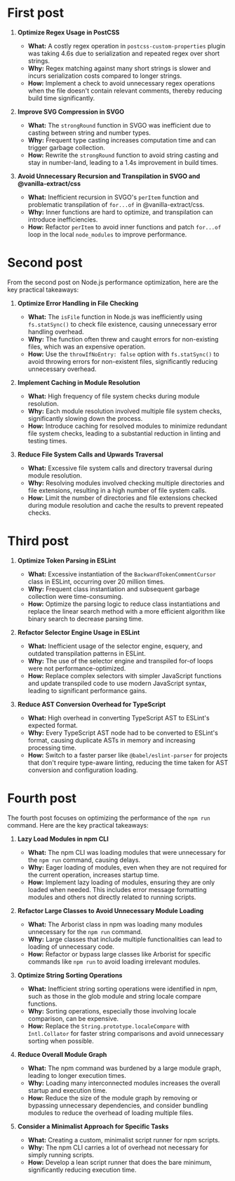 # First post

1. **Optimize Regex Usage in PostCSS**

   - **What:** A costly regex operation in `postcss-custom-properties` plugin was taking 4.6s due to serialization and repeated regex over short strings.
   - **Why:** Regex matching against many short strings is slower and incurs serialization costs compared to longer strings.
   - **How:** Implement a check to avoid unnecessary regex operations when the file doesn't contain relevant comments, thereby reducing build time significantly.

2. **Improve SVG Compression in SVGO**

   - **What:** The `strongRound` function in SVGO was inefficient due to casting between string and number types.
   - **Why:** Frequent type casting increases computation time and can trigger garbage collection.
   - **How:** Rewrite the `strongRound` function to avoid string casting and stay in number-land, leading to a 1.4s improvement in build times.

3. **Avoid Unnecessary Recursion and Transpilation in SVGO and @vanilla-extract/css**
   - **What:** Inefficient recursion in SVGO's `perItem` function and problematic transpilation of `for...of` in @vanilla-extract/css.
   - **Why:** Inner functions are hard to optimize, and transpilation can introduce inefficiencies.
   - **How:** Refactor `perItem` to avoid inner functions and patch `for...of` loop in the local `node_modules` to improve performance.

# Second post

From the second post on Node.js performance optimization, here are the key practical takeaways:

1. **Optimize Error Handling in File Checking**

   - **What:** The `isFile` function in Node.js was inefficiently using `fs.statSync()` to check file existence, causing unnecessary error handling overhead.
   - **Why:** The function often threw and caught errors for non-existing files, which was an expensive operation.
   - **How:** Use the `throwIfNoEntry: false` option with `fs.statSync()` to avoid throwing errors for non-existent files, significantly reducing unnecessary overhead.

2. **Implement Caching in Module Resolution**

   - **What:** High frequency of file system checks during module resolution.
   - **Why:** Each module resolution involved multiple file system checks, significantly slowing down the process.
   - **How:** Introduce caching for resolved modules to minimize redundant file system checks, leading to a substantial reduction in linting and testing times.

3. **Reduce File System Calls and Upwards Traversal**
   - **What:** Excessive file system calls and directory traversal during module resolution.
   - **Why:** Resolving modules involved checking multiple directories and file extensions, resulting in a high number of file system calls.
   - **How:** Limit the number of directories and file extensions checked during module resolution and cache the results to prevent repeated checks.

# Third post

1. **Optimize Token Parsing in ESLint**

   - **What:** Excessive instantiation of the `BackwardTokenCommentCursor` class in ESLint, occurring over 20 million times.
   - **Why:** Frequent class instantiation and subsequent garbage collection were time-consuming.
   - **How:** Optimize the parsing logic to reduce class instantiations and replace the linear search method with a more efficient algorithm like binary search to decrease parsing time.

2. **Refactor Selector Engine Usage in ESLint**

   - **What:** Inefficient usage of the selector engine, esquery, and outdated transpilation patterns in ESLint.
   - **Why:** The use of the selector engine and transpiled for-of loops were not performance-optimized.
   - **How:** Replace complex selectors with simpler JavaScript functions and update transpiled code to use modern JavaScript syntax, leading to significant performance gains.

3. **Reduce AST Conversion Overhead for TypeScript**
   - **What:** High overhead in converting TypeScript AST to ESLint's expected format.
   - **Why:** Every TypeScript AST node had to be converted to ESLint's format, causing duplicate ASTs in memory and increasing processing time.
   - **How:** Switch to a faster parser like `@babel/eslint-parser` for projects that don't require type-aware linting, reducing the time taken for AST conversion and configuration loading.

# Fourth post

The fourth post focuses on optimizing the performance of the `npm run` command. Here are the key practical takeaways:

1. **Lazy Load Modules in npm CLI**

   - **What:** The npm CLI was loading modules that were unnecessary for the `npm run` command, causing delays.
   - **Why:** Eager loading of modules, even when they are not required for the current operation, increases startup time.
   - **How:** Implement lazy loading of modules, ensuring they are only loaded when needed. This includes error message formatting modules and others not directly related to running scripts.

2. **Refactor Large Classes to Avoid Unnecessary Module Loading**

   - **What:** The Arborist class in npm was loading many modules unnecessary for the `npm run` command.
   - **Why:** Large classes that include multiple functionalities can lead to loading of unnecessary code.
   - **How:** Refactor or bypass large classes like Arborist for specific commands like `npm run` to avoid loading irrelevant modules.

3. **Optimize String Sorting Operations**

   - **What:** Inefficient string sorting operations were identified in npm, such as those in the glob module and string locale compare functions.
   - **Why:** Sorting operations, especially those involving locale comparison, can be expensive.
   - **How:** Replace the `String.prototype.localeCompare` with `Intl.Collator` for faster string comparisons and avoid unnecessary sorting when possible.

4. **Reduce Overall Module Graph**

   - **What:** The npm command was burdened by a large module graph, leading to longer execution times.
   - **Why:** Loading many interconnected modules increases the overall startup and execution time.
   - **How:** Reduce the size of the module graph by removing or bypassing unnecessary dependencies, and consider bundling modules to reduce the overhead of loading multiple files.

5. **Consider a Minimalist Approach for Specific Tasks**
   - **What:** Creating a custom, minimalist script runner for npm scripts.
   - **Why:** The npm CLI carries a lot of overhead not necessary for simply running scripts.
   - **How:** Develop a lean script runner that does the bare minimum, significantly reducing execution time.
